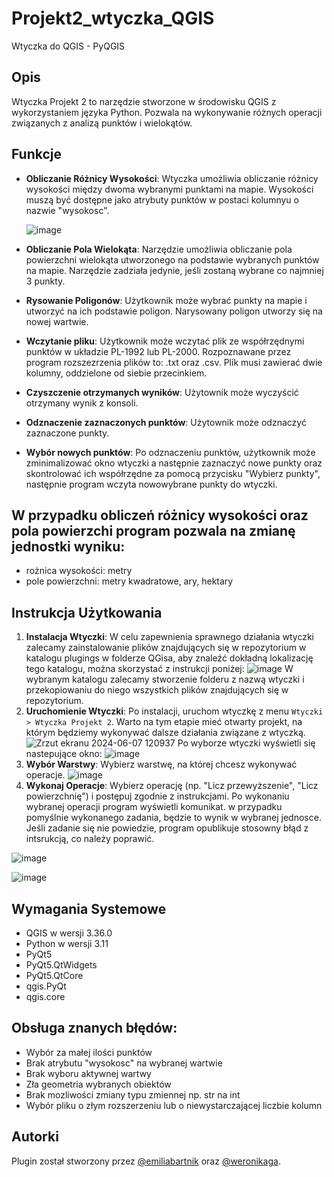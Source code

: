 # Projekt2_wtyczka_QGIS
Wtyczka do QGIS - PyQGIS
## Opis
Wtyczka Projekt 2 to narzędzie stworzone w środowisku QGIS z wykorzystaniem języka Python. Pozwala na wykonywanie różnych operacji związanych z analizą punktów i wielokątów.

## Funkcje
- **Obliczanie Różnicy Wysokości**: Wtyczka umożliwia obliczanie różnicy wysokości między dwoma wybranymi punktami na mapie. Wysokości muszą być dostępne jako atrybuty punktów w postaci kolumnyu o nazwie "wysokosc".

  ![image](https://github.com/weronikaga/Projekt2_wtyczka_QGIS/assets/150865197/d6c90ac4-8c08-4521-9c79-fb1260d60330)
- **Obliczanie Pola Wielokąta**: Narzędzie umożliwia obliczanie pola powierzchni wielokąta utworzonego na podstawie wybranych punktów na mapie. Narzędzie zadziała jedynie, jeśli zostaną wybrane co najmniej 3 punkty.
- **Rysowanie Poligonów**: Użytkownik może wybrać punkty na mapie i utworzyć na ich podstawie poligon. Narysowany poligon utworzy się na nowej wartwie.
- **Wczytanie pliku**: Użytkownik może wczytać plik ze współrzędnymi punktów w układzie PL-1992 lub PL-2000. Rozpoznawane przez program rozszezrzenia plików to: .txt oraz .csv. Plik musi zawierać dwie kolumny, oddzielone od siebie przecinkiem.
- **Czyszczenie otrzymanych wyników**: Użytownik może wyczyścić otrzymany wynik z konsoli.
- **Odznaczenie zaznaczonych punktów**: Użytownik może odznaczyć zaznaczone punkty.
- **Wybór nowych punktów**: Po odznaczeniu punktów, użytkownik może zminimalizować okno wtyczki a następnie zaznaczyć nowe punkty oraz skontrolować ich współrzędne za pomocą przycisku "Wybierz punkty", następnie program wczyta nowowybrane punkty do wtyczki. 

## W przypadku obliczeń różnicy wysokości oraz pola powierzchi program pozwala na zmianę jednostki wyniku:
- rożnica wysokości: metry
- pole powierzchni: metry kwadratowe, ary, hektary


## Instrukcja Użytkowania
1. **Instalacja Wtyczki**: 
   W celu zapewnienia sprawnego działania wtyczki zalecamy zainstalowanie plików znajdujących się w repozytorium w katalogu plugings w folderze QGisa, aby znaleźć dokładną lokalizację tego katalogu, można skorzystać z instrukcji poniżej:
   ![image](https://github.com/weronikaga/Projekt2_wtyczka_QGIS/assets/150865197/934bbf93-c16f-4cd3-8df0-2fb913258fee)
   W wybranym katalogu zalecamy stworzenie folderu z nazwą wtyczki i przekopiowaniu do niego wszystkich plików znajdujących się w repozytorium.
3. **Uruchomienie Wtyczki**: Po instalacji, uruchom wtyczkę z menu `Wtyczki > Wtyczka Projekt 2`. Warto na tym etapie mieć otwarty projekt, na którym będziemy wykonywać dalsze działania związane z wtyczką.
   ![Zrzut ekranu 2024-06-07 120937](https://github.com/weronikaga/Projekt2_wtyczka_QGIS/assets/150865197/b7b52db2-303b-4627-8f43-2a1184ce3346)
Po wyborze wtyczki wyświetli się nastepujące okno:
![image](https://github.com/weronikaga/Projekt2_wtyczka_QGIS/assets/150865197/c3e78e8d-fa37-4369-a0e3-e7f1073de2db)
5. **Wybór Warstwy**: Wybierz warstwę, na której chcesz wykonywać operacje.
   ![image](https://github.com/weronikaga/Projekt2_wtyczka_QGIS/assets/150865197/8d1ef136-58c3-4391-b826-dbfb0b96f50d)
7. **Wykonaj Operacje**: Wybierz operację (np. "Licz przewyższenie", "Licz powierzchnię") i postępuj zgodnie z instrukcjami. Po wykonaniu wybranej operacji program wyświetli komunikat. w przypadku pomyślnie wykonanego zadania, będzie to wynik w wybranej jednosce. Jeśli zadanie się nie powiedzie, program opublikuje stosowny błąd z intsrukcją, co należy poprawić.

![image](https://github.com/weronikaga/Projekt2_wtyczka_QGIS/assets/150865197/a042c795-3211-4e5a-8a38-ffe8897d6166)

![image](https://github.com/weronikaga/Projekt2_wtyczka_QGIS/assets/150865197/aaa38117-ddd7-4b40-af13-1d6c6ce25318)

## Wymagania Systemowe
- QGIS w wersji 3.36.0
- Python w wersji 3.11
- PyQt5
- PyQt5.QtWidgets
- PyQt5.QtCore
- qgis.PyQt
- qgis.core

## Obsługa znanych błędów:
- Wybór za małej ilości punktów
- Brak atrybutu "wysokosc" na wybranej wartwie
- Brak wyboru aktywnej wartwy
- Zła geometria wybranych obiektów
- Brak mozliwości zmiany typu zmiennej np. str na int
- Wybór pliku o złym rozszerzeniu lub o niewystarczającej liczbie kolumn

## Autorki
Plugin został stworzony przez [@emiliabartnik](https://github.com/emiliabartnik) oraz [@weronikaga](https://github.com/weronikaga).
